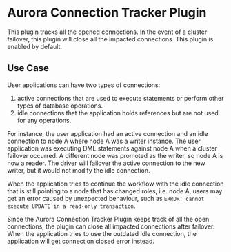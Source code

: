 # Aurora Connection Tracker Plugin

This plugin tracks all the opened connections. In the event of a cluster failover, this plugin will close all the impacted connections.
This plugin is enabled by default.

## Use Case
User applications can have two types of connections:

1. active connections that are used to execute statements or perform other types of database operations.
2. idle connections that the application holds references but are not used for any operations.

For instance, the user application had an active connection and an idle connection to node A where node A was a writer instance. The user application was executing DML statements against node A when a cluster failover occurred. A different node was promoted as the writer, so node A is now a reader. The driver will failover the active connection to the new writer, but it would not modify the idle connection.

When the application tries to continue the workflow with the idle connection that is still pointing to a node that has changed roles, i.e. node A, users may get an error caused by unexpected behaviour, such as `ERROR: cannot execute UPDATE in a read-only transaction`.

Since the Aurora Connection Tracker Plugin keeps track of all the open connections, the plugin can close all impacted connections after failover.
When the application tries to use the outdated idle connection, the application will get connection closed error instead.
